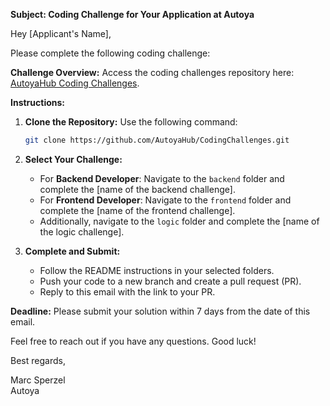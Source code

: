 **Subject: Coding Challenge for Your Application at Autoya**

Hey [Applicant's Name],

Please complete the following coding challenge:

**Challenge Overview:**
Access the coding challenges repository here: [AutoyaHub Coding Challenges](https://github.com/AutoyaHub/CodingChallenges).

**Instructions:**
1. **Clone the Repository:** Use the following command:
   ```sh
   git clone https://github.com/AutoyaHub/CodingChallenges.git
   ```

2. **Select Your Challenge:**
   - For **Backend Developer**: Navigate to the `backend` folder and complete the [name of the backend challenge].
   - For **Frontend Developer**: Navigate to the `frontend` folder and complete the [name of the frontend challenge].
   - Additionally, navigate to the `logic` folder and complete the [name of the logic challenge].

3. **Complete and Submit:**
   - Follow the README instructions in your selected folders.
   - Push your code to a new branch and create a pull request (PR).
   - Reply to this email with the link to your PR.

**Deadline:** Please submit your solution within 7 days from the date of this email.

Feel free to reach out if you have any questions. Good luck!

Best regards,

Marc Sperzel  
Autoya
